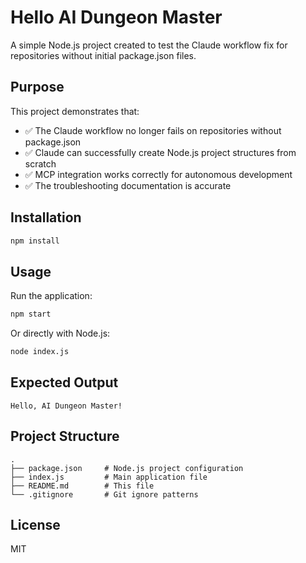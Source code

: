 # Hello AI Dungeon Master

A simple Node.js project created to test the Claude workflow fix for repositories without initial package.json files.

## Purpose

This project demonstrates that:
- ✅ The Claude workflow no longer fails on repositories without package.json
- ✅ Claude can successfully create Node.js project structures from scratch
- ✅ MCP integration works correctly for autonomous development
- ✅ The troubleshooting documentation is accurate

## Installation

```bash
npm install
```

## Usage

Run the application:

```bash
npm start
```

Or directly with Node.js:

```bash
node index.js
```

## Expected Output

```
Hello, AI Dungeon Master!
```

## Project Structure

```
.
├── package.json     # Node.js project configuration
├── index.js         # Main application file
├── README.md        # This file
└── .gitignore       # Git ignore patterns
```

## License

MIT